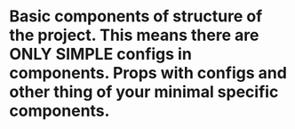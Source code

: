 # Basic components of structure of the project. This means there are ONLY SIMPLE configs in components. Props with configs and other thing of your minimal specific components.
